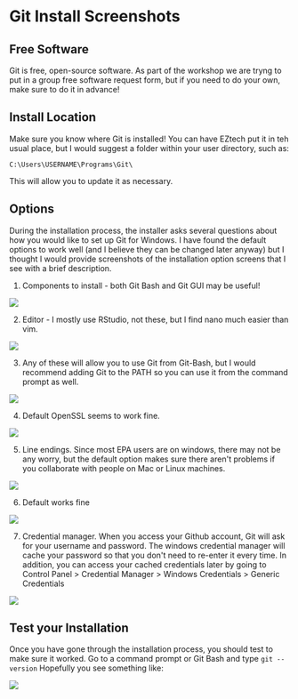 # Git Install Screenshots

## Free Software

Git is free, open-source software. As part of the workshop we are tryng to put in a group free software request form, but if you need to do your own, make sure to do it in advance! 

## Install Location

Make sure you know where Git is installed! You can have EZtech put it in teh usual place, but I would suggest a folder within your user directory, such as:

    C:\Users\USERNAME\Programs\Git\

This will allow you to update it as necessary.

## Options

During the installation process, the installer asks several questions about how you would like to set up Git for Windows. I have found the default options to work well (and I believe they can be changed later anyway) but I thought I would provide screenshots of the installation option screens that I see with a brief description.

1.	Components to install - both Git Bash and Git GUI may be useful!

![](img/git_install/01_gitinstall_components.PNG)


2.	Editor - I mostly use RStudio, not these, but I find nano much easier than vim.

![](img/git_install/02_git_editor_default.PNG)


3.	Any of these will allow you to use Git from Git-Bash, but I would recommend adding Git to the PATH so you can use it from the command prompt as well.

![](img/git_install/03_git_cmd_path.PNG)


4.	Default OpenSSL seems to work fine.

![](img/git_install/04_git_https_backend.PNG)


5.	Line endings. Since most EPA users are on windows, there may not be any worry, but the default option makes sure there aren't problems if you collaborate with people on Mac or Linux machines.

![](img/git_install/05_git_line_endings.PNG)


6.	Default works fine

![](img/git_install/06_git_terminal.PNG)


7.	Credential manager. When you access your Github account, Git will ask for your username and password. The windows credential manager will cache your password so that you don't need to re-enter it every time. In addition, you can access your cached credentials later by going to Control Panel > Credential Manager > Windows Credentials > Generic Credentials

![](img/git_install/07_git_credential_mgr.PNG)


## Test your Installation

Once you have gone through the installation process, you should test to make sure it worked. Go to a command prompt or Git Bash and type `git --version`
Hopefully you see something like: 

![](img/git_install/08_git_test_install.PNG)
